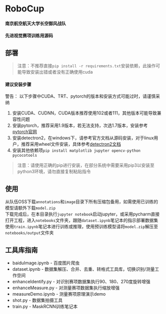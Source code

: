 # RoboCup
#### 南京航空航天大学长空御风战队
#### 先进视觉赛项训练用源码

## 部署
> 注意：不推荐直接`pip install -r requirements.txt`安装依赖，此操作可能导致安装出错或者没有正确使用cuda

#### 建议安装步骤
警告： 以下步骤中CUDA、TRT、pytorch的版本和安装方式可能过时，请谨慎采纳
1. 安装CUDA、CUDNN，CUDA版本推荐使用102或者111，其他版本可能导致兼容性问题
2. 安装pytorch，推荐采用1.9版本，若无法支持，次选1.7版本，安装参考[pytorch官网](https://pytorch.org/get-started)
3. 安装detectron2，在windows下，请参考官方文档从源码安装，对于linux用户，推荐采用wheel文件安装，具体参考[detectron2文档](https://detectron2.readthedocs.io/en/latest/tutorials/install.html#install-pre-built-detectron2-linux-only)
4. 安装其他依赖项`pip install matplotlib jupyter opencv-python pycocotools`

> 注意：请使用正确的pip进行安装，在部分系统中需要采用pip3以安装至python3环境，请勿直接复制粘贴指令

## 使用
从队伍OSS下载`annotations`和`image`目录下所有压缩包备用，如需使用已训练的模型请额外下载`model.zip`  
下载完成后，在本目录执行`jupyter notebook`启动jupyter，或采用pycharm直接打开工程，进入`notebooks`文件夹，跟随`dataset.ipynb`笔记本的指示部署数据集  
使用`train.ipynb`笔记本进行训练或推理，使用预训练模型请将`model.zip`解压至`notebooks/output`文件夹  

## 工具库指南
* baiduImage.ipynb - 百度图片爬虫
* dataset.ipynb - 数据集解压、合并、去重、转格式工具库，切换识别/测量工作空间
* enhanceIdentify.py - 对识别赛项数据集执行90、180、270度旋转增强
* enhanceMeasure.py - 对测量赛项数据集执行缩放增强
* measureDemo.ipynb - 测量赛项原理演示demo
* shot.py - 数据集拍摄工具
* train.py - MaskRCNN训练笔记本
